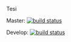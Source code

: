 Tesi

Master: [![build status](https://gitlab.com/fundor333/Tesi/badges/master/build.svg)](https://gitlab.com/fundor333/Tesi/commits/master)

Develop: [![build status](https://gitlab.com/fundor333/Tesi/badges/develop/build.svg)](https://gitlab.com/fundor333/Tesi/commits/develop)
